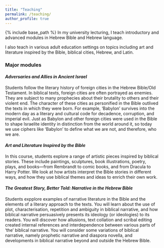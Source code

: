 ```yaml
---
title: "Teaching"
permalink: /teaching/
author_profile: true
---
```

{% include base_path %}
In my university lecturing, I teach introductory and advanced modules in Hebrew Bible and Hebrew language. 

I also teach in various adult education settings on topics including art and literature inspired by the Bible, biblical cities, Hebrew, and Latin.


### Major modules


#### *Adversaries and Allies in Ancient Israel*
Students follow the literary history of foreign cities in the Hebrew Bible/Old Testament. In biblical texts, foreign cities are often portrayed as enemies. They are subject to many prophecies about their brutality to others and their violent end. The character of these cities as personified in the Bible outlived the texts in which they were born. For example, ‘Babylon’ survives into the modern day as a literary and cultural code for decadence, corruption, and imperial evil. Just as Babylon and other foreign cities were used in the Bible to shape Israelite identity in distinction from the world around it, so today we use ciphers like ‘Babylon’ to define what we are not, and therefore, who we are.

#### *Art and Literature Inspired by the Bible*
In this course, students explore a range of artistic pieces inspired by biblical stories. These include paintings, sculptures, book illustrations, poetry, plays, and books—from Rembrandt to comic books, and from Dracula to Harry Potter. We look at how artists interpret the Bible stories in different ways, and how they use biblical themes and ideas to enrich their own work. 

#### *The Greatest Story, Better Told: Narrative in the Hebrew Bible*
Students expplore examples of narrative literature in the Bible and the elements of a literary approach to the texts. You will learn about the use of plot, characterisation, repetition and ambiguity in biblical narrative, and how biblical narrative persuasively presents its ideology (or ideologies) to its readers. You will discover how allusions, text collation and scribal editing created internal references and interdependence between various parts of ‘the’ biblical narrative. You will consider some variations of biblical narrative, namely prophetic narrative and diaspora novella, and developments in biblical narrative beyond and outside the Hebrew Bible.
